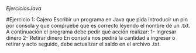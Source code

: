 <em>EjerciciosJava</em>

#Ejercicio 1: Cajero
Escribir un programa en Java que pida introducir un pin por consola y que compruebe que es correcto leyendo el nombre de un .txt.
A continuación el programa debe pedir qué acción realizar:
1- Ingresar dinero
2- Retirar dinero
En consola nos pedirá la cantidad a ingresar o retirar y acto seguido, debe actualizar el saldo en el archivo .txt.
